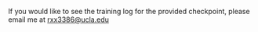 If you would like to see the training log for the provided checkpoint, please email me at rxx3386@ucla.edu